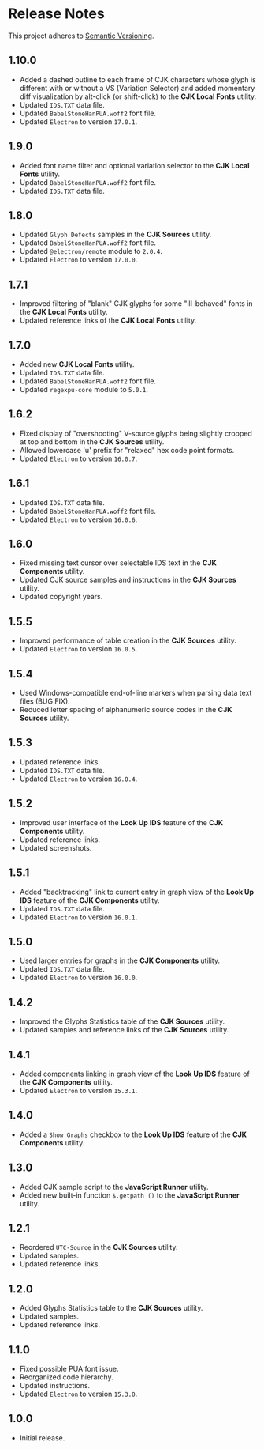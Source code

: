 # Release Notes

This project adheres to [Semantic Versioning](https://semver.org/).

## 1.10.0

- Added a dashed outline to each frame of CJK characters whose glyph is different with or without a VS (Variation Selector) and added momentary diff visualization by alt-click (or shift-click) to the **CJK Local Fonts** utility.
- Updated `IDS.TXT` data file.
- Updated `BabelStoneHanPUA.woff2` font file.
- Updated `Electron` to version `17.0.1`.

## 1.9.0

- Added font name filter and optional variation selector to the **CJK Local Fonts** utility.
- Updated `BabelStoneHanPUA.woff2` font file.
- Updated `IDS.TXT` data file.

## 1.8.0

- Updated `Glyph Defects` samples in the **CJK Sources** utility.
- Updated `BabelStoneHanPUA.woff2` font file.
- Updated `@electron/remote` module to `2.0.4`.
- Updated `Electron` to version `17.0.0`.

## 1.7.1

- Improved filtering of "blank" CJK glyphs for some "ill-behaved" fonts in the **CJK Local Fonts** utility.
- Updated reference links of the **CJK Local Fonts** utility.

## 1.7.0

- Added new **CJK Local Fonts** utility.
- Updated `IDS.TXT` data file.
- Updated `BabelStoneHanPUA.woff2` font file.
- Updated `regexpu-core` module to `5.0.1`.

## 1.6.2

- Fixed display of "overshooting" V-source glyphs being slightly cropped at top and bottom in the **CJK Sources** utility.
- Allowed lowercase 'u' prefix for "relaxed" hex code point formats.
- Updated `Electron` to version `16.0.7`.

## 1.6.1

- Updated `IDS.TXT` data file.
- Updated `BabelStoneHanPUA.woff2` font file.
- Updated `Electron` to version `16.0.6`.

## 1.6.0

- Fixed missing text cursor over selectable IDS text in the **CJK Components** utility.
- Updated CJK source samples and instructions in the **CJK Sources** utility.
- Updated copyright years.

## 1.5.5

- Improved performance of table creation in the **CJK Sources** utility.
- Updated `Electron` to version `16.0.5`.

## 1.5.4

- Used Windows-compatible end-of-line markers when parsing data text files (BUG FIX).
- Reduced letter spacing of alphanumeric source codes in the **CJK Sources** utility.

## 1.5.3

- Updated reference links.
- Updated `IDS.TXT` data file.
- Updated `Electron` to version `16.0.4`.

## 1.5.2

- Improved user interface of the **Look Up IDS** feature of the **CJK Components** utility.
- Updated reference links.
- Updated screenshots.

## 1.5.1

- Added "backtracking" link to current entry in graph view of the **Look Up IDS** feature of the **CJK Components** utility.
- Updated `IDS.TXT` data file.
- Updated `Electron` to version `16.0.1`.

## 1.5.0

- Used larger entries for graphs in the **CJK Components** utility.
- Updated `IDS.TXT` data file.
- Updated `Electron` to version `16.0.0`.

## 1.4.2

- Improved the Glyphs Statistics table of the **CJK Sources** utility.
- Updated samples and reference links of the **CJK Sources** utility.

## 1.4.1

- Added components linking in graph view of the **Look Up IDS** feature of the **CJK Components** utility.
- Updated `Electron` to version `15.3.1`.

## 1.4.0

- Added a `Show Graphs` checkbox to the **Look Up IDS** feature of the **CJK Components** utility.

## 1.3.0

- Added CJK sample script to the **JavaScript Runner** utility.
- Added new built-in function `$.getpath ()` to the **JavaScript Runner** utility.

## 1.2.1

- Reordered `UTC-Source` in the **CJK Sources** utility.
- Updated samples.
- Updated reference links.

## 1.2.0

- Added Glyphs Statistics table to the **CJK Sources** utility.
- Updated samples.
- Updated reference links.

## 1.1.0

- Fixed possible PUA font issue.
- Reorganized code hierarchy.
- Updated instructions.
- Updated `Electron` to version `15.3.0`.

## 1.0.0

- Initial release.


